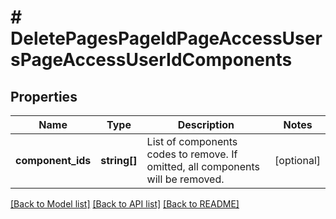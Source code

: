 # # DeletePagesPageIdPageAccessUsersPageAccessUserIdComponents

## Properties

Name | Type | Description | Notes
------------ | ------------- | ------------- | -------------
**component_ids** | **string[]** | List of components codes to remove.  If omitted, all components will be removed. | [optional]

[[Back to Model list]](../../README.md#models) [[Back to API list]](../../README.md#endpoints) [[Back to README]](../../README.md)

